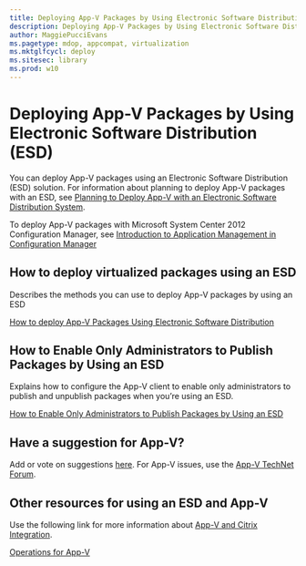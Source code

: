```yaml
---
title: Deploying App-V Packages by Using Electronic Software Distribution (ESD)
description: Deploying App-V Packages by Using Electronic Software Distribution (ESD)
author: MaggiePucciEvans
ms.pagetype: mdop, appcompat, virtualization
ms.mktglfcycl: deploy
ms.sitesec: library
ms.prod: w10
---
```



# Deploying App-V Packages by Using Electronic Software Distribution (ESD)


You can deploy App-V packages using an Electronic Software Distribution (ESD) solution. For information about planning to deploy App-V packages with an ESD, see [Planning to Deploy App-V with an Electronic Software Distribution System](appv-planning-to-deploy-appv-with-electronic-software-distribution-solutions.md).

To deploy App-V packages with Microsoft System Center 2012 Configuration Manager, see [Introduction to Application Management in Configuration Manager](https://technet.microsoft.com/en-us/library/gg682125.aspx#BKMK_Appv)

## How to deploy virtualized packages using an ESD


Describes the methods you can use to deploy App-V packages by using an ESD

[How to deploy App-V Packages Using Electronic Software Distribution](appv-deploy-appv-packages-with-electronic-software-distribution-solutions.md)

## How to Enable Only Administrators to Publish Packages by Using an ESD


Explains how to configure the App-V client to enable only administrators to publish and unpublish packages when you’re using an ESD.

[How to Enable Only Administrators to Publish Packages by Using an ESD](appv-enable-administrators-to-publish-packages-with-electronic-software-distribution-solutions.md)

## Have a suggestion for App-V?


Add or vote on suggestions [here](http://appv.uservoice.com/forums/280448-microsoft-application-virtualization). For App-V issues, use the [App-V TechNet Forum](https://social.technet.microsoft.com/Forums/en-US/home?forum=mdopappv).

## Other resources for using an ESD and App-V


Use the following link for more information about [App-V and Citrix Integration](https://www.microsoft.com/en-us/download/details.aspx?id=40885).

[Operations for App-V](appv-operations.md)

 

 





